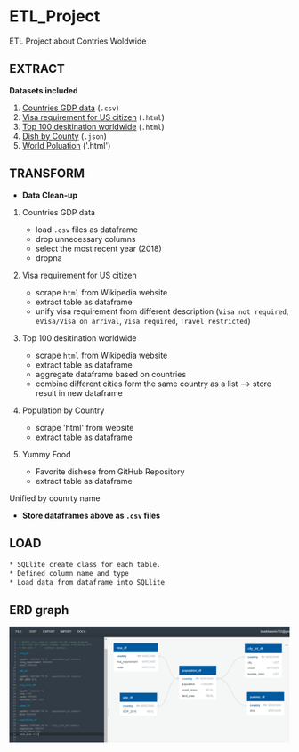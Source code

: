 # ETL_Project
ETL Project about Contries Woldwide

## EXTRACT 
__Datasets included__
1. [Countries GDP data](https://github.com/EstellaYu/ETL_Project/tree/master/GDP_by_country) (`.csv`)
2. [Visa requirement for US citizen](https://en.wikipedia.org/wiki/Visa_requirements_for_United_States_citizens) (`.html`)
3. [Top 100 desitination worldwide](https://brilliantmaps.com/top-100-tourist-destinations/) (`.html`)
4. [Dish by County](https://github.com/drmonkeyninja/country.json/blob/master/src/country-by-national-dish) (`.json`)
5. [World Poluation](https://www.worldometers.info/geography/how-many-countries-are-there-in-the-world/) ('.html')

## TRANSFORM 
* __Data Clean-up__
1. Countries GDP data  
   * load `.csv` files as dataframe
   * drop unnecessary columns 
   * select the most recent year (2018)
   * dropna
   
2. Visa requirement for US citizen
   * scrape `html` from Wikipedia website
   * extract table as dataframe
   * unify visa requirement from different description (`Visa not required`, `eVisa/Visa on arrival`, `Visa required`, `Travel restricted`)
   
3. Top 100 desitination worldwide
   * scrape `html` from Wikipedia website
   * extract table as dataframe
   * aggregate dataframe based on countries
   * combine different cities form the same country as a list --> store result in new dataframe
   
4. Population by Country
    * scrape 'html' from website
    * extract table as dataframe

5. Yummy Food 
    * Favorite dishese from GitHub Repository
    * extract table as dataframe

 Unified by counrty name

* __Store dataframes above as `.csv` files__
   
## LOAD
    * SQLlite create class for each table.   
    * Defined column name and type  
    * Load data from dataframe into SQLlite 
 
 ## ERD graph 
 ![ERD Graph](https://github.com/EstellaYu/ETL_Project/blob/master/resources/database_design.png)

